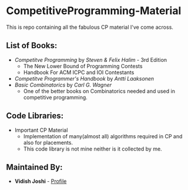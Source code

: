 # CompetitiveProgramming-Material
This is repo containing all the fabulous CP material I've come across.


## List of Books:
* _Competitve Programming_ by _Steven & Felix Halim_ - 3rd Edition
  * The New Lower Bound of Programming Contests
  * Handbook For ACM ICPC and IOI Contestants
* _Competitve Programmer's Handbook_ by _Antti Laaksonen_
* _Basic Combinatorics_ by _Carl G. Wagner_
  * One of the better books on Combinatorics needed and used in competitive programming.
  
## Code Libraries:
* Important CP Material
  * Implementation of many(almost all) algorithms required in CP and also for placements.
  * This code library is not mine neither is it collected by me.

## Maintained By:
* **Vidish Joshi** - [Profile](https://github.com/VidishJoshi)
